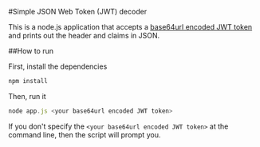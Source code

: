 #Simple JSON Web Token (JWT) decoder

This is a node.js application that accepts a [base64url encoded JWT token](https://tools.ietf.org/html/draft-ietf-oauth-json-web-token-32) and prints out the header and claims in JSON.

##How to run

First, install the dependencies

```javascript
npm install
```

Then, run it

```javascript
node app.js <your base64url encoded JWT token>
```

If you don't specify the `<your base64url encoded JWT token>` at the command line, then the script will prompt you.
